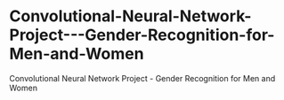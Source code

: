 # Convolutional-Neural-Network-Project---Gender-Recognition-for-Men-and-Women
Convolutional Neural Network Project - Gender Recognition for Men and Women

